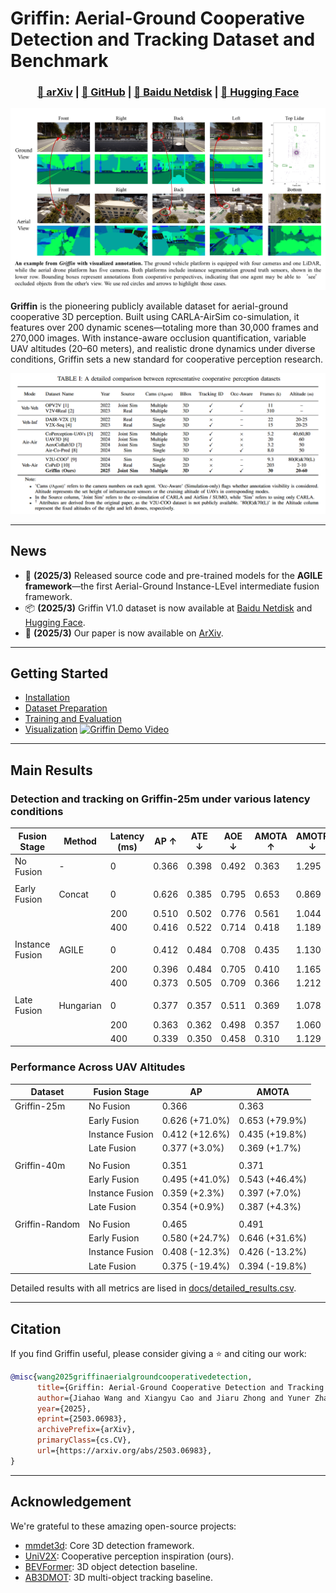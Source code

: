 # Griffin: Aerial-Ground Cooperative Detection and Tracking Dataset and Benchmark

<h3 align="center">
    <a href="https://arxiv.org/abs/2503.06983">📄 arXiv</a> |
    <a href="https://github.com/wang-jh18-SVM/Griffin">🐙 GitHub</a> |
    <a href="https://pan.baidu.com/s/1NDgsuHB-QPRiROV73NRU5g?pwd=u3cm">💾 Baidu Netdisk</a> |
    <a href="https://huggingface.co/datasets/wjh-svm/Griffin">🤗 Hugging Face</a>
</h3>

![data_example](docs/figure/data_example.png)

**Griffin** is the pioneering publicly available dataset for aerial-ground cooperative 3D perception. Built using CARLA-AirSim co-simulation, it features over 200 dynamic scenes—totaling more than 30,000 frames and 270,000 images. With instance-aware occlusion quantification, variable UAV altitudes (20–60 meters), and realistic drone dynamics under diverse conditions, Griffin sets a new standard for cooperative perception research.

![dataset_comparison](docs/figure/dataset_comparision.png)

---

## News

- 🚀 **(2025/3)** Released source code and pre-trained models for the **AGILE framework**—the first Aerial-Ground Instance-LEvel intermediate fusion framework.
- 📦 **(2025/3)** Griffin V1.0 dataset is now available at [Baidu Netdisk](https://pan.baidu.com/s/1NDgsuHB-QPRiROV73NRU5g?pwd=u3cm) and [Hugging Face](https://huggingface.co/datasets/wjh-svm/Griffin).
- 📝 **(2025/3)** Our paper is now available on [ArXiv](https://arxiv.org/abs/2503.06983).

---

## Getting Started

- [Installation](docs/Installation.md)
- [Dataset Preparation](docs/Dataset_Preparation.md)
- [Training and Evaluation](docs/Training_and_Evaluation.md)
- [Visualization](docs/Visualization.md) [![Griffin Demo Video](docs/figure/label_visualization.png)](docs/video/Griffin_r1200_10fps_1_3Mbps.mp4)

---

## Main Results

### Detection and tracking on Griffin-25m under various latency conditions

| **Fusion Stage** | **Method** | **Latency (ms)** | **AP** ↑ | **ATE** ↓ | **AOE** ↓ | **AMOTA** ↑ | **AMOTP** ↓ | **MT** ↑ | **ML** ↓ | **IDS** ↓ | **Comm. Cost** ↓ |
|------------------|------------|------------------|----------|-----------|-----------|-------------|-------------|----------|----------|-----------|------------------|
| No Fusion        | -          | 0                | 0.366    | 0.398     | 0.492     | 0.363       | 1.295       | 16       | 49       | 5         | 0                |
|                  |            |                  |          |           |           |             |             |          |          |           |                  |
| Early Fusion     | Concat     | 0                | 0.626    | 0.385     | 0.795     | 0.653       | 0.869       | 34       | 16       | 38        | ~3×10⁸           |
|                  |            | 200              | 0.510    | 0.502     | 0.776     | 0.561       | 1.044       | 25       | 21       | 34        |                  |
|                  |            | 400              | 0.416    | 0.522     | 0.714     | 0.418       | 1.189       | 19       | 32       | 26        |                  |
|                  |            |                  |          |           |           |             |             |          |          |           |                  |
| Instance Fusion  | AGILE      | 0                | 0.412    | 0.484     | 0.708     | 0.435       | 1.130       | 21       | 35       | 23        | ~6×10⁵           |
|                  |            | 200              | 0.396    | 0.484     | 0.705     | 0.410       | 1.165       | 16       | 36       | 20        |                  |
|                  |            | 400              | 0.373    | 0.505     | 0.709     | 0.366       | 1.212       | 15       | 40       | 12        |                  |
|                  |            |                  |          |           |           |             |             |          |          |           |                  |
| Late Fusion      | Hungarian  | 0                | 0.377    | 0.357     | 0.511     | 0.369       | 1.078       | 14       | 55       | 16        | ~1×10⁴           |
|                  |            | 200              | 0.363    | 0.362     | 0.498     | 0.357       | 1.060       | 15       | 55       | 11        |                  |
|                  |            | 400              | 0.339    | 0.350     | 0.458     | 0.310       | 1.129       | 15       | 58       | 11        |                  |

### Performance Across UAV Altitudes

| **Dataset**    | **Fusion Stage** | **AP**         | **AMOTA**      |
|----------------|------------------|----------------|----------------|
| Griffin-25m    | No Fusion        | 0.366          | 0.363          |
|                | Early Fusion     | 0.626 (+71.0%) | 0.653 (+79.9%) |
|                | Instance Fusion  | 0.412 (+12.6%) | 0.435 (+19.8%) |
|                | Late Fusion      | 0.377 (+3.0%)  | 0.369 (+1.7%)  |
|                |                  |                |                |
| Griffin-40m    | No Fusion        | 0.351          | 0.371          |
|                | Early Fusion     | 0.495 (+41.0%) | 0.543 (+46.4%) |
|                | Instance Fusion  | 0.359 (+2.3%)  | 0.397 (+7.0%)  |
|                | Late Fusion      | 0.354 (+0.9%)  | 0.387 (+4.3%)  |
|                |                  |                |                |
| Griffin-Random | No Fusion        | 0.465          | 0.491          |
|                | Early Fusion     | 0.580 (+24.7%) | 0.646 (+31.6%) |
|                | Instance Fusion  | 0.408 (-12.3%) | 0.426 (-13.2%) |
|                | Late Fusion      | 0.375 (-19.4%) | 0.394 (-19.8%) |

Detailed results with all metrics are lised in [docs/detailed_results.csv](docs/detailed_results.csv).

---

## Citation

If you find Griffin useful, please consider giving a ⭐ and citing our work:
```bibtex
@misc{wang2025griffinaerialgroundcooperativedetection,
      title={Griffin: Aerial-Ground Cooperative Detection and Tracking Dataset and Benchmark}, 
      author={Jiahao Wang and Xiangyu Cao and Jiaru Zhong and Yuner Zhang and Haibao Yu and Lei He and Shaobing Xu},
      year={2025},
      eprint={2503.06983},
      archivePrefix={arXiv},
      primaryClass={cs.CV},
      url={https://arxiv.org/abs/2503.06983}, 
}
```

---

## Acknowledgement

We're grateful to these amazing open-source projects:
- [mmdet3d](https://github.com/open-mmlab/mmdetection3d): Core 3D detection framework.
- [UniV2X](https://github.com/AIR-THU/UniV2X): Cooperative perception inspiration (ours).
- [BEVFormer](https://github.com/fundamentalvision/BEVFormer): 3D object detection baseline.
- [AB3DMOT](https://github.com/xinshuoweng/AB3DMOT): 3D multi-object tracking baseline.
